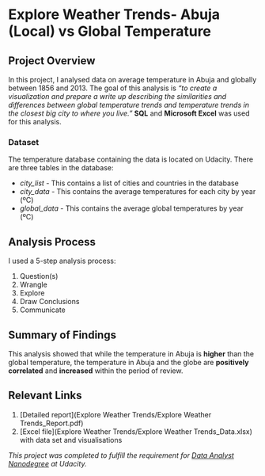 # Explore Weather Trends- Abuja (Local) vs Global Temperature

## Project Overview
In this project, I analysed data on average temperature in Abuja and globally between 1856 and 2013. The goal of this analysis is *“to create a visualization and prepare a write up describing the similarities and differences between global temperature trends and temperature trends in the closest big city to where you live.”*
**SQL** and **Microsoft Excel** was used for this analysis.
### Dataset
The temperature database containing the data is  located on Udacity. There are three tables in the database:
* *city_list* - This contains a list of cities and countries in the database
* *city_data* - This contains the average temperatures for each city by year (ºC)
* *global_data* - This contains the average global temperatures by year (ºC)

## Analysis Process
I used a 5-step analysis process:
1. Question(s)
2. Wrangle
3. Explore
4. Draw Conclusions
5. Communicate

## Summary of Findings
This analysis showed that while the temperature in Abuja is **higher** than the global temperature,  the temperature in Abuja and the globe are **positively correlated** and **increased** within the period of review. 

## Relevant Links
1. [Detailed report](Explore Weather Trends/Explore Weather Trends_Report.pdf)
2. [Excel file](Explore Weather Trends/Explore Weather Trends_Data.xlsx) with data set and visualisations

*This project was completed to fulfill the requirement for [Data Analyst Nanodegree](https://www.udacity.com/course/data-analyst-nanodegree--nd002) at Udacity.*


